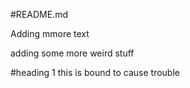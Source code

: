 #README.md

Adding mmore text

adding some more weird stuff

#heading 1 this is bound to cause trouble
